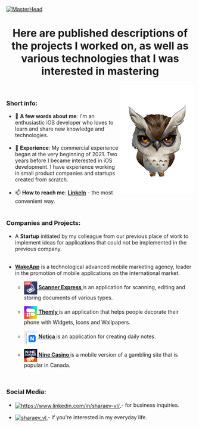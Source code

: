 [![MasterHead](https://thumbs.dreamstime.com/b/welcome-banner-shiny-colorful-confetti-vector-paper-illustration-welcome-banner-colorful-confetti-100006906.jpg)](https://github.com/sharaev-vl)

<h1 align="center">Here are published descriptions of the projects I worked on, as well as various technologies that I was interested in mastering</h3>

<img align="right" alt="Coding" width="200" src="https://raw.githubusercontent.com/sharaev-vl/sharaev-vl/main/Resources/leading-trailing.gif">
<br />

<h3 align="left">Short info:</h3>

- 📄 **A few words about me**: I'm an enthusiastic iOS developer who loves to learn and share new knowledge and technologies.
<br /><br />
- 💼 **Experience**: My commercial experience began at the very beginning of 2021. Two years before I became interested in iOS development. I have experience working in small product companies and startups created from scratch.
<br /><br />
- 📫 **How to reach me**: **[LinkeIn](https://www.linkedin.com/in/sharaev-vl/)** - the most convenient way.
<br /><br />

<h3 align="left">Companies and Projects:</h3>

- A **Startup** initiated by my colleague from our previous place of work to implement ideas for applications that could not be implemented in the previous company.
<br /><br />
- **[WakeApp](https://www.wakeapp.com/)** is a technological advanced mobile marketing agency, leader in the promotion of mobile applications on the international market.

  - <p align="left">
      <a href="https://github.com/sharaev-vl/WakeApp-ScannerExpress" target="blank">
        <img align="center" src="https://raw.githubusercontent.com/sharaev-vl/sharaev-vl/main/Resources/Companies/WakeApp/WakeApp-ScannerExpress.png" alt="https://github.com/sharaev-vl" height="35" width="35" />
      </a>
      <strong>
        <a href="https://github.com/sharaev-vl/WakeApp-ScannerExpress">
          Scanner Express
        </a>
      </strong>
      <a>
        is an application for scanning, editing and storing documents of various types.
      </a>
    </p>
  
  - <p align="left">
      <a href="https://github.com/sharaev-vl/WakeApp-Themly" target="blank">
        <img align="center" src="https://raw.githubusercontent.com/sharaev-vl/sharaev-vl/main/Resources/Companies/WakeApp/WakeApp-Themly.png" alt="https://github.com/sharaev-vl" height="35" width="35" />
      </a>
      <strong>
        <a href="https://github.com/sharaev-vl/WakeApp-Themly">
          Themly
        </a>
      </strong>
      <a>
        is an application that helps people decorate their phone with Widgets, Icons and Wallpapers.
      </a>
    </p>
  
  - <p align="left">
      <a href="https://github.com/sharaev-vl/WakeApp-Notica" target="blank">
        <img align="center" src="https://raw.githubusercontent.com/sharaev-vl/sharaev-vl/main/Resources/Companies/WakeApp/WakeApp-Notica.png"alt="https://github.com/sharaev-vl" height="35" width="35" />
      </a>
      <strong>
        <a href="https://github.com/sharaev-vl/WakeApp-Notica">
          Notica
        </a>
      </strong>
      <a>
        is an application for creating daily notes.
      </a>
    </p>
    
  - <p align="left">
      <a href="https://github.com/sharaev-vl/WakeApp-NineCasino" target="blank">
        <img align="center" src="https://raw.githubusercontent.com/sharaev-vl/sharaev-vl/main/Resources/Companies/WakeApp/WakeApp-NineCasino.png" alt="https://github.com/sharaev-vl" height="35" width="35" />
      </a>
      <strong>
        <a href="https://github.com/sharaev-vl/WakeApp-NineCasino">
          Nine Casino
        </a>
      </strong>
      <a>
        is a mobile version of a gambling site that is popular in Canada.
      </a>
    </p>
  </p>
</p>
<br />

<h3 align="left">Social Media:</h3>
  
- <p align="left">
    <a href="https://www.linkedin.com/in/sharaev-vl/" target="blank">
      <img align="center" src="https://raw.githubusercontent.com/rahuldkjain/github-profile-readme-generator/master/src/images/icons/Social/linked-in-alt.svg" alt="https://www.linkedin.com/in/sharaev-vl/" height="30" width="30" />
    </a>
    <a>
      - for business inquiries.
    </a>
  </p>
- <p align="left">
    <a href="https://instagram.com/sharaev_vl" target="blank">
      <img align="center" src="https://raw.githubusercontent.com/rahuldkjain/github-profile-readme-generator/master/src/images/icons/Social/instagram.svg" alt="sharaev_vl" height="30" width="30" />
    </a>
    <a>
      - if you're interested in my everyday life.
    </a>
  </p>
</p>
